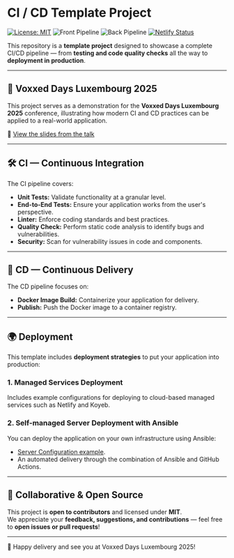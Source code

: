 
# CI / CD Template Project
[![License: MIT](https://img.shields.io/badge/License-MIT-yellow.svg)](https://opensource.org/licenses/MIT)
![Front Pipeline](https://github.com/ymougenel/prod-ready-template/actions/workflows/front_workflow.yml/badge.svg)
![Back Pipeline](https://github.com/ymougenel/prod-ready-template/actions/workflows/backend_workflow.yml/badge.svg)
[![Netlify Status](https://api.netlify.com/api/v1/badges/5a97cbd9-28d4-46e8-841c-6acffc83a287/deploy-status)](https://app.netlify.com/projects/template-front/deploys)


This repository is a **template project** designed to showcase a complete CI/CD pipeline — from **testing and code quality checks** all the way to **deployment in production**.

---

## 🌟 Voxxed Days Luxembourg 2025

This project serves as a demonstration for the **Voxxed Days Luxembourg 2025** conference, illustrating how modern CI and CD practices can be applied to a real-world application.

🎤 [View the slides from the talk](https://docs.google.com/presentation/d/e/2PACX-1vRAf05PFN4hYtN_ZY1uHfM3osnrK9nmvrVYSV05nyGvVxWCQMqBGKMUlO_OYiYC8LmnGVRu1Pp6y_Ij/pub?start=false&loop=false&delayms=3000#slide=id.g245bbab786a_0_604)

---

## 🛠 CI — Continuous Integration

The CI pipeline covers:

- **Unit Tests:** Validate functionality at a granular level.
- **End-to-End Tests:** Ensure your application works from the user's perspective.
- **Linter:** Enforce coding standards and best practices.
- **Quality Check:** Perform static code analysis to identify bugs and vulnerabilities.
- **Security:** Scan for vulnerability issues in code and components.

---

## 🚀 CD — Continuous Delivery

The CD pipeline focuses on:

- **Docker Image Build:** Containerize your application for delivery.
- **Publish:** Push the Docker image to a container registry.

---

## 🌍 Deployment

This template includes **deployment strategies** to put your application into production:

### 1. Managed Services Deployment
Includes example configurations for deploying to cloud-based managed services such as Netlify and Koyeb.

### 2. Self-managed Server Deployment with Ansible

You can deploy the application on your own infrastructure using Ansible:
* [Server Configuration example](https://github.com/Kavu-Dechet/Kavu-Server).
* An automated delivery through the combination of Ansible and GitHub Actions. 

---

## 🤝 Collaborative & Open Source

This project is **open to contributors** and licensed under **MIT**.  
We appreciate your **feedback, suggestions, and contributions** — feel free to **open issues or pull requests**!

---

🚀 Happy delivery and see you at Voxxed Days Luxembourg 2025!  
